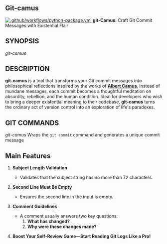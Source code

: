 ## Git-camus
[![.github/workflows/python-package.yml](https://github.com/rachlenko/git-camus/actions/workflows/python-package.yml/badge.svg)](https://github.com/rachlenko/git-camus/actions/workflows/python-package.yml)
**git-Camus:** Craft Git Commit Messages with Existential Flair 

## SYNOPSIS

_git-camus_  
## DESCRIPTION

**git-camus** is a tool that transforms your Git commit messages into philosophical reflections inspired by the works of [**Albert Camus**.](https://en.wikipedia.org/wiki/Albert_Camus) Instead of mundane messages, each commit becomes a thoughtful meditation on absurdity, rebellion, and the human condition. Ideal for developers who wish to bring a deeper existential meaning to their codebase, **git-camus** turns the ordinary act of version control into an exploration of life's paradoxes.
## GIT COMMANDS

_git-camus_
Wraps the ```git commit``` command and generates a unique commit message  

## Main Features

1. **Subject Length Validation**
   - Validates that the subject string has no more than 72 characters.

2. **Second Line Must Be Empty**
   - Ensures the second line in the input is empty.

3. **Comment Guidelines**
   - A comment usually answers two key questions:
     1. **What has changed?**
     2. **Why were these changes made?**
        
4. **Boost Your Self-Review Game—Start Reading Git Logs Like a Pro!**
